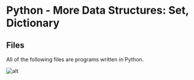 # Python - More Data Structures: Set, Dictionary

## Files

All of the following files are programs written in Python.

![alt](https://geps.dev/progress/00)
